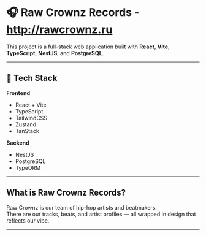 # 🎧 Raw Crownz Records - http://rawcrownz.ru

This project is a full-stack web application built with **React**, **Vite**, **TypeScript**, **NestJS**, and **PostgreSQL**.

---

## 🚀 Tech Stack

**Frontend**  
- React + Vite  
- TypeScript  
- TailwindCSS  
- Zustand 
- TanStack

**Backend**  
- NestJS  
- PostgreSQL  
- TypeORM

---

## What is Raw Crownz Records?

Raw Crownz is our team of hip-hop artists and beatmakers.  
There are our tracks, beats, and artist profiles — all wrapped in design that reflects our vibe.

---

